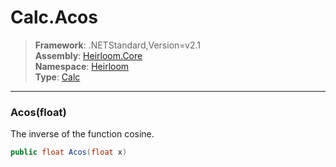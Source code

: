 # Calc.Acos

> **Framework**: .NETStandard,Version=v2.1  
> **Assembly**: [Heirloom.Core][0]  
> **Namespace**: [Heirloom][0]  
> **Type**: [Calc][1]  

--------------------------------------------------------------------------------

### Acos(float)

The inverse of the function cosine.

```cs
public float Acos(float x)
```

[0]: ..\Heirloom.Core.md
[1]: Heirloom.Calc.md
